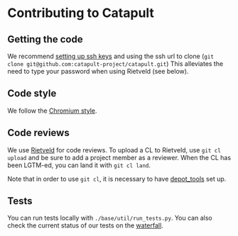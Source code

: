 # Contributing to Catapult

## Getting the code

We recommend [setting up ssh keys](https://help.github.com/articles/generating-ssh-keys/)
and using the ssh url to clone (`git clone git@github.com:catapult-project/catapult.git`)
This alleviates the need to type your password when using Rietveld (see below).

## Code style

We follow the [Chromium style](https://www.chromium.org/developers/coding-style).

## Code reviews

We use [Rietveld](https://codereview.chromium.org/) for code reviews. To upload
a CL to Rietveld, use `git cl upload` and be sure to add a project member as a
reviewer. When the CL has been LGTM-ed, you can land it with `git cl land`.

Note that in order to use `git cl`, it is necessary to have [depot_tools](
https://www.chromium.org/developers/how-tos/install-depot-tools) set up.

## Tests

You can run tests locally with `./base/util/run_tests.py`. You can also check the
current status of our tests on the
[waterfall](http://build.chromium.org/p/client.catapult/waterfall).
